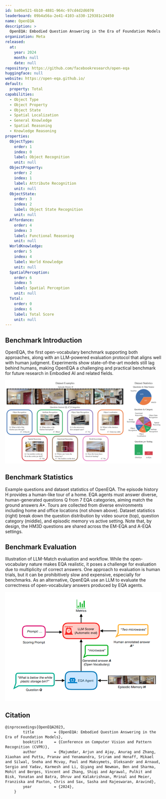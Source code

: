 ```yaml
---
id: ba0be521-6b10-4881-964c-97cd4d2d6070
leaderboard: 09b4a56a-2e41-4103-a330-129381c24450
name: OpenEQA
description: >
  OpenEQA: Embodied Question Answering in the Era of Foundation Models
organization: Meta
released:
  at:
    year: 2024
    month: null
    date: null
repository: https://github.com/facebookresearch/open-eqa
huggingface: null
website: https://open-eqa.github.io/
default:
  property: Total
capabilities:
  - Object Type
  - Object Property
  - Object State
  - Spatial Localization
  - General Knowledge
  - Spatial Reasoning
  - Knowledge Reasoning
properties:
  ObjectType:
    order: 1
    index: 0
    label: Object Recognition
    unit: null
  ObjectProperty:
    order: 2
    index: 1
    label: Attribute Recognition
    unit: null
  ObjectState:
    order: 3
    index: 2
    label: Object State Recognition
    unit: null
  Affordance:
    order: 4
    index: 3
    label: Functional Reasoning
    unit: null
  WorldKnowledge:
    order: 5
    index: 4
    label: World Knowledge
    unit: null
  SpatialPerception:
    order: 6
    index: 5
    label: Spatial Perception
    unit: null
  Total:
    order: 0
    index: 6
    label: Total Score
    unit: null
---
```


## Benchmark Introduction

OpenEQA, the first open-vocabulary benchmark supporting both approaches, along with an LLM-powered evaluation protocol that aligns well with human judgment. Experiments show state-of-the-art models still lag behind humans, making OpenEQA a challenging and practical benchmark for future research in Embodied AI and related fields.

![alt text](assets/2-1.png)

## Benchmark Statistics

Example questions and dataset statistics of OpenEQA. The episode history H provides a human-like tour of a home. EQA agents must answer diverse, human-generated questions Q from 7 EQA categories, aiming match the ground answers A*. Tours are collected from diverse environments including home and office locations (not shown above). Dataset statistics (right) break down the question distribution by video source (top), question category (middle), and episodic memory vs active setting. Note that, by design, the HM3D questions are shared across the EM-EQA and A-EQA settings.

## Benchmark Evaluation
Illustration of LLM-Match evaluation and workflow. While the open-vocabulary nature makes EQA realistic, it poses a challenge for evaluation due to multiplicity of correct answers. One approach to evaluation is human trials, but it can be prohibitively slow and expensive, especially for benchmarks. As an alternative, OpenEQA use an LLM to evaluate the correctness of open-vocabulary answers produced by EQA agents.

![alt text](assets/4-1.png)

## Citation

```
@inproceedings{OpenEQA2023,
        title         = {OpenEQA: Embodied Question Answering in the Era of Foundation Models},
        booktitle     = {Conference on Computer Vision and Pattern Recognition (CVPR)},
        author        = {Majumdar, Arjun and Ajay, Anurag and Zhang, Xiaohan and Putta, Pranav and Yenamandra, Sriram and Henaff, Mikael and Silwal, Sneha and Mcvay, Paul and Maksymets, Oleksandr and Arnaud, Sergio and Yadav, Karmesh and Li, Qiyang and Newman, Ben and Sharma, Mohit and Berges, Vincent and Zhang, Shiqi and Agrawal, Pulkit and Bisk, Yonatan and Batra, Dhruv and Kalakrishnan, Mrinal and Meier, Franziska and Paxton, Chris and Sax, Sasha and Rajeswaran, Aravind},
        year          = {2024},
    }
```
